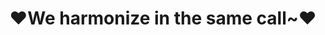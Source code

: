 ---
createTime: 2025/02/19 15:43:20
title: ♥We harmonize in the same call~♥
permalink: /friends/organizations/
pageLayout: friends
groups:
  - title: PGuide Studio
    desc: A team who builds projects as their dreams
    list:
      - name: 项导工作室官网
        link: https://www.pguide.studio
        avatar: https://docs.pguide.studio/icon/logo.svg
        location: Global distribution
        organization: PGuide Studio
        desc: 心向未名山水远，志在新途日月长。
      - name: 语雀文档
        link: https://www.yuque.com/pguide/public
        avatar: /icon/yuque.svg
        location: Global distribution
        organization: PGuide Studio Yuque
        desc: Gracious thoughts stay in with simple words.
  - title: 重庆医科大学信息中心
    desc: CQMU Central NetWork
    list:
      - name: 二级门户
        link: https://cnw.cqmu.edu.cn/
        location: 重庆医科大学
        avatar: /avatar/cqmu.svg
        organization: 重庆医科大学信息中心
        desc: 信息中心门户网站
      -
        name: 华为深度学习平台（内网）
        link: http://192.168.194.11/
        location: 重庆医科大学
        avatar: /icon/huawei.svg
        organization: 重庆医科大学医学信息学院
        desc: Huawei DL platform
      - 
        name: 校超算平台（内网）
        link: http://172.16.190.220:6080/
        location: 重庆医科大学
        avatar: /icon/hpc.svg
        organization: 重庆医科大学信息中心
        desc: 计算云门户
  - title: MED Explorers+
    desc: A research team affiliated to the College of Basic Medical Science composed of undergraduates
    list:
      - name: 官网
        link: https://medseek.site/
        avatar: https://www.medseek.site/wp-content/uploads/2025/02/cropped-logo.png
        location: 重庆医科大学
        organization: Med Explorers+
        desc: A research team affiliated to the College of Basic Medical Science composed of undergraduates

  - title: 西湖大学
    desc: Westlake University
    list:
      -
        name: 信息技术中心
        link: https://info.westlake.edu.cn/index.htm
        location: 中国，浙江杭州
        avatar: /icon/hpc.svg
        organization: 西湖大学
        desc: HPC base for WLU
      -
        name: 浙江西湖高等研究院
        link: https://www.wias.org.cn/
        location: 中国，浙江杭州西湖区
        avatar: /icon/hpc.svg
        organization: 西湖大学
        desc: HPC base for WLU
  - title: 中国教育和科研计算机网
    desc: 中国教育和科研计算机网CERNET是党中央、国务院指定的中国教育信息化的基础平台，也是中国最早的四大骨干网之一，为中国教育信息化及人才培养作出了突出贡献。除为教育系统用户提供基本互联网接入服务外，还受国务院授权，负责教育系统域名管理（edu.cn)，并承担各类大型国家教育信息化建设项目及研究任务。
    list:
      -
        name: CERNET官网
        link: https://www.edu.cn/
        location: 中国，北京
        avatar: /avatar/cernet.svg
        organization: 中国教育和科研计算机网网络中心
        desc: CERNET Secured.
      -
        name: 校园网联合镜像站
        link: https://mirrors.cernet.edu.cn/
        location: 中国各高校
        avatar: https://mirrors.cernet.edu.cn/static/img/mirrorz.svg
        organization: 清华大学MirrorZ项目组
        desc: 本站提供对校园网镜像站的索引和跳转服务。
  - title: 奇安信网神（北京）信息科技有限公司
    desc: 网络安全领军者
    list:
      -
        name: 官网
        link: https://www.qianxin.com/
        location: 中国，北京
        avatar: /avatar/qax.svg
        organization: 奇安信集团
        desc: 
  - title: 中国科技云
    desc: China Science & Technology cloud
    list:
      - name: 官网
        link: https://www.cstcloud.cn/
        location: 中国
        avatar: https://www.cstcloud.cn/app/templates/cstcloud/img/header/logo.png
        organization: 
        desc:
  - title: MUA
    desc: 中国大学生Minecraft高校联盟, https://www.mualliance.cn
    list:
      -
        name: MUA官网
        link: https://www.mualliance.cn/
        location: 中国
        avatar: /avatar/MUA.png
        organization: MUA
        desc: Minecraft University Alliance
      -
        name: 渝高联CQMUA官网
        link: https://3w.cqmua.cn/
        location: 中国，重庆市
        avatar: https://3w.cqmua.cn/logo.svg
        organization: CQMUA、MUA
        desc: 重庆市 Minecraft 高校联盟
      -
        name: 上海交通大学SJMC
        link: https://mc.sjtu.cn
        location: 中国，上海闵行
        avatar: https://mc.sjtu.cn/welcome/_next/static/media/mcclub.d8834901.png
        organization: 上海交通大学、MUA
        desc: SJTU Minecraft Club
  - title: 重庆医科大学TeX用户组
    desc: CQMU TeX user group.
    list:
      - name: 内网LaTeX在线协作平台
        link: http://192.168.183.171
        location: 重庆医科大学
        organization: PGuide Studio、信息中心
        desc: 
        avatar: /overleaf.svg
      - name: 外网LaTeX在线协作平台(offline)
        link: https://latex.cqmu.edu.cn
        location: 重庆医科大学
        organization: PGuide Studio、信息中心
        desc: 
        avatar: /overleaf.svg
  - title: 北京大学信息科学技术学院
    dsc: Peking University
    list:
#    - 
#      name: 
#      link: 
#      location:
#      avatar:
#      organization:
#      desc:
    -
      name: CS-DIY
      link: https://csdiy.wiki/
      location: Global
      avatar: https://csdiy.wiki/images/title.png
      organization: zhongyinmin@pku.edu.cn
      desc: 一本计算机的自学指南。

#    -
#      name:
#      link:
#      location:
#      avatar:
#      organization:
#      desc:
---
